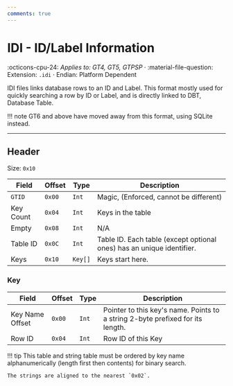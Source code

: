```yaml
---
comments: true
---
```


# IDI - ID/Label Information
:octicons-cpu-24: *Applies to: GT4, GT5, GTPSP* · :material-file-question: Extension: `.idi` · Endian: Platform Dependent

IDI files links database rows to an ID and Label. This format mostly used for quickly searching a row by ID or Label, and is directly linked to DBT, Database Table.

!!! note
    GT6 and above have moved away from this format, using SQLite instead.

---

## Header

Size: `0x10`

Field              | Offset         | Type                | Description                                                           |
----------------   | ------------   | ----------          | --------------------------------------                                |
`GTID`             |  `0x00`        | `Int`               | Magic, (Enforced, cannot be different)                                |
Key Count          |  `0x04`        | `Int`               | Keys in the table                                                     |
Empty              |  `0x08`        | `Int`               | N/A                                                                   |
Table ID           |  `0x0C`        | `Int`               | Table ID. Each table (except optional ones) has an unique identifier. |
Keys               |  `0x10`        | `Key[]`             | Keys start here.                                                      |

### Key
Field              | Offset         | Type                | Description                                                                    |
----------------   | ------------   | ----------          | --------------------------------------                                         |
Key Name Offset    |  `0x00`        | `Int`               | Pointer to this key's name. Points to a string 2-byte prefixed for its length. |
Row ID             |  `0x04`        | `Int`               | Row ID of this Key                                                             |

!!! tip
    This table and string table must be ordered by key name alphanumerically (length first then contents) for binary search.

    The strings are aligned to the nearest `0x02`.